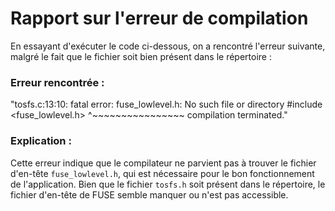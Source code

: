 # Rapport sur l'erreur de compilation

En essayant d'exécuter le code ci-dessous, on a rencontré l'erreur suivante, malgré le fait que le fichier soit bien présent dans le répertoire :

### Erreur rencontrée :
"tosfs.c:13:10: fatal error: fuse_lowlevel.h: No such file or directory
 #include <fuse_lowlevel.h>
          ^~~~~~~~~~~~~~~~~
compilation terminated."

### Explication :

Cette erreur indique que le compilateur ne parvient pas à trouver le fichier d'en-tête `fuse_lowlevel.h`, qui est nécessaire pour le bon fonctionnement de l'application. Bien que le fichier `tosfs.h` soit présent dans le répertoire, le fichier d'en-tête de FUSE semble manquer ou n'est pas accessible.
